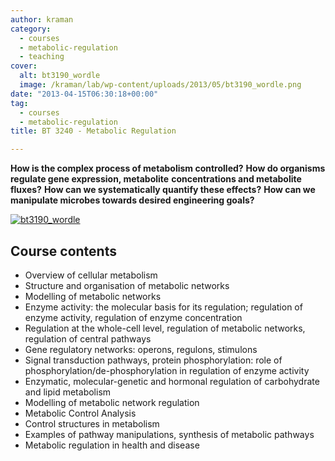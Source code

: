 ```yaml
---
author: kraman
category:
  - courses
  - metabolic-regulation
  - teaching
cover:
  alt: bt3190_wordle
  image: /kraman/lab/wp-content/uploads/2013/05/bt3190_wordle.png
date: "2013-04-15T06:30:18+00:00"
tag:
  - courses
  - metabolic-regulation
title: BT 3240 - Metabolic Regulation

---
```

**How is the complex process of metabolism controlled?** **How do organisms regulate gene expression, metabolite** **concentrations and metabolite fluxes?** **How can we systematically quantify these effects?** **How can we manipulate microbes towards desired engineering goals?**

 [![bt3190_wordle](/kraman/lab/wp-content/uploads/2013/05/bt3190_wordle.png)](/kraman/lab/wp-content/uploads/2013/05/bt3190_wordle.png)

## Course contents

- Overview of cellular metabolism
- Structure and organisation of metabolic networks
- Modelling of metabolic networks
- Enzyme activity: the molecular basis for its regulation; regulation of enzyme activity, regulation of enzyme concentration
- Regulation at the whole-cell level, regulation of metabolic networks, regulation of central pathways
- Gene regulatory networks: operons, regulons, stimulons
- Signal transduction pathways, protein phosphorylation: role of phosphorylation/de-phosphorylation in regulation of enzyme activity
- Enzymatic, molecular-genetic and hormonal regulation of carbohydrate and lipid metabolism
- Modelling of metabolic network regulation
- Metabolic Control Analysis
- Control structures in metabolism
- Examples of pathway manipulations, synthesis of metabolic pathways
- Metabolic regulation in health and disease
